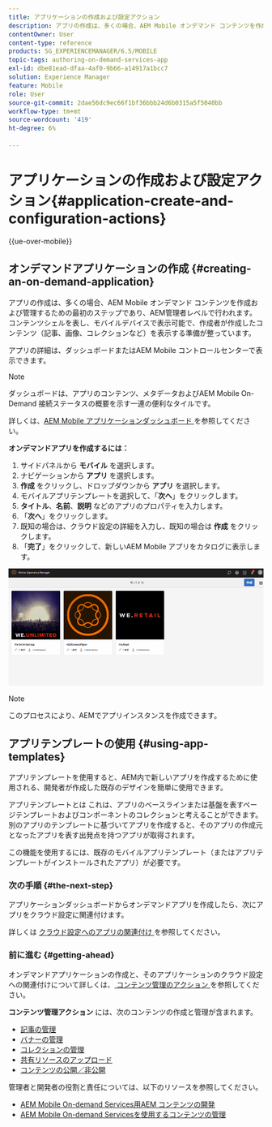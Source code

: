 ```yaml
---
title: アプリケーションの作成および設定アクション
description: アプリの作成は、多くの場合、AEM Mobile オンデマンド コンテンツを作成および管理するための最初のステップです。 詳しくは、このページを参照してください。
contentOwner: User
content-type: reference
products: SG_EXPERIENCEMANAGER/6.5/MOBILE
topic-tags: authoring-on-demand-services-app
exl-id: dbe81ead-dfaa-4af0-9b66-a14917a1bcc7
solution: Experience Manager
feature: Mobile
role: User
source-git-commit: 2dae56dc9ec66f1bf36bbb24d6b0315a5f5040bb
workflow-type: tm+mt
source-wordcount: '419'
ht-degree: 6%

---
```


# アプリケーションの作成および設定アクション{#application-create-and-configuration-actions}

{{ue-over-mobile}}

## オンデマンドアプリケーションの作成 {#creating-an-on-demand-application}

アプリの作成は、多くの場合、AEM Mobile オンデマンド コンテンツを作成および管理するための最初のステップであり、AEM管理者レベルで行われます。 コンテンツシェルを表し、モバイルデバイスで表示可能で、作成者が作成したコンテンツ（記事、画像、コレクションなど）を表示する準備が整っています。

アプリの詳細は、ダッシュボードまたはAEM Mobile コントロールセンターで表示できます。

>[!NOTE]
>
>ダッシュボードは、アプリのコンテンツ、メタデータおよびAEM Mobile On-Demand 接続ステータスの概要を示す一連の便利なタイルです。
>
>詳しくは、[AEM Mobile アプリケーションダッシュボード ](/help/mobile/mobile-apps-ondemand-application-dashboard.md) を参照してください。

**オンデマンドアプリを作成するには：**

1. サイドパネルから **モバイル** を選択します。
1. ナビゲーションから **アプリ** を選択します。
1. **作成** をクリックし、ドロップダウンから **アプリ** を選択します。
1. モバイルアプリテンプレートを選択して、「**次へ**」をクリックします。
1. **タイトル**、**名前**、**説明** などのアプリのプロパティを入力します。
1. 「**次へ**」をクリックします。
1. 既知の場合は、クラウド設定の詳細を入力し、既知の場合は **作成** をクリックします。
1. 「**完了**」をクリックして、新しいAEM Mobile アプリをカタログに表示します。

![chlimage_1](assets/chlimage_1.gif)

>[!NOTE]
>
>このプロセスにより、AEMでアプリインスタンスを作成できます。

## アプリテンプレートの使用 {#using-app-templates}

アプリテンプレートを使用すると、AEM内で新しいアプリを作成するために使用される、開発者が作成した既存のデザインを簡単に使用できます。

アプリテンプレートとは これは、アプリのベースラインまたは基盤を表すページテンプレートおよびコンポーネントのコレクションと考えることができます。
別のアプリのテンプレートに基づいてアプリを作成すると、そのアプリの作成元となったアプリを表す出発点を持つアプリが取得されます。

この機能を使用するには、既存のモバイルアプリテンプレート（またはアプリテンプレートがインストールされたアプリ）が必要です。

### 次の手順 {#the-next-step}

アプリケーションダッシュボードからオンデマンドアプリを作成したら、次にアプリをクラウド設定に関連付けます。

詳しくは [ クラウド設定へのアプリの関連付け ](/help/mobile/mobile-on-demand-associating-an-on-demand-app-to-cloud-configuration.md) を参照してください。

### 前に進む {#getting-ahead}

オンデマンドアプリケーションの作成と、そのアプリケーションのクラウド設定への関連付けについて詳しくは、[ コンテンツ管理のアクション ](/help/mobile/mobile-apps-ondemand-manage-content-ondemand.md) を参照してください。

**コンテンツ管理アクション** には、次のコンテンツの作成と管理が含まれます。

* [記事の管理](/help/mobile/mobile-on-demand-managing-articles.md)
* [バナーの管理](/help/mobile/mobile-on-demand-managing-banners.md)
* [コレクションの管理](/help/mobile/mobile-on-demand-managing-collections.md)
* [共有リソースのアップロード](/help/mobile/mobile-on-demand-shared-resources.md)
* [コンテンツの公開／非公開](/help/mobile/mobile-on-demand-publishing-unpublishing.md)

管理者と開発者の役割と責任については、以下のリソースを参照してください。

* [AEM Mobile On-demand Services用AEM コンテンツの開発](/help/mobile/aem-mobile-on-demand.md)
* [AEM Mobile On-demand Servicesを使用するコンテンツの管理](/help/mobile/aem-mobile.md)

